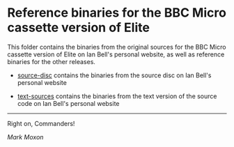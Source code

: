 # Reference binaries for the BBC Micro cassette version of Elite

This folder contains the binaries from the original sources for the BBC Micro cassette version of Elite on Ian Bell's personal website, as well as reference binaries for the other releases.

* [source-disc](source-disc) contains the binaries from the source disc on Ian Bell's personal website

* [text-sources](text-sources) contains the binaries from the text version of the source code on Ian Bell's personal website

---

Right on, Commanders!

_Mark Moxon_